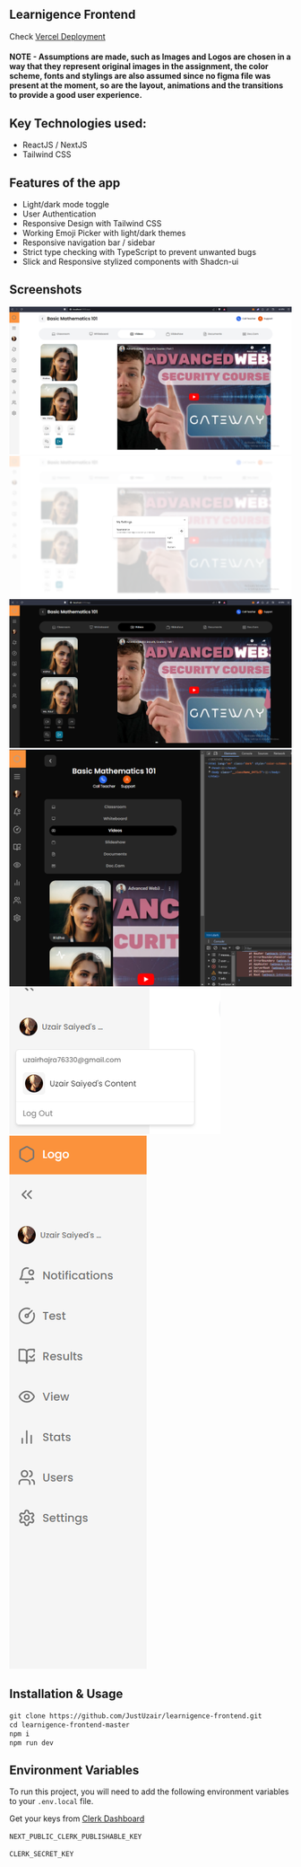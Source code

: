 ## Learnigence Frontend

Check [Vercel Deployment](https://learnigence-frontend.vercel.app/)

#### NOTE - Assumptions are made, such as Images and Logos are chosen in a way that they represent original images in the assignment, the color scheme, fonts and stylings are also assumed since no figma file was present at the moment, so are the layout, animations and the transitions to provide a good user experience.

## Key Technologies used:

- ReactJS / NextJS
- Tailwind CSS

## Features of the app

- Light/dark mode toggle
- User Authentication
- Responsive Design with Tailwind CSS
- Working Emoji Picker with light/dark themes
- Responsive navigation bar / sidebar
- Strict type checking with TypeScript to prevent unwanted bugs
- Slick and Responsive stylized components with Shadcn-ui

## Screenshots

![1](https://raw.githubusercontent.com/JustUzair/learnigence-frontend/master/Screenshots/1.png)
![2](https://raw.githubusercontent.com/JustUzair/learnigence-frontend/master/Screenshots/2.png)
![3](https://raw.githubusercontent.com/JustUzair/learnigence-frontend/master/Screenshots/3.png)
![4](https://raw.githubusercontent.com/JustUzair/learnigence-frontend/master/Screenshots/4.png)
![5](https://raw.githubusercontent.com/JustUzair/learnigence-frontend/master/Screenshots/user-auth.png)
![6](https://raw.githubusercontent.com/JustUzair/learnigence-frontend/master/Screenshots/nav.png)

## Installation & Usage

```
git clone https://github.com/JustUzair/learnigence-frontend.git
cd learnigence-frontend-master
npm i
npm run dev
```

## Environment Variables

To run this project, you will need to add the following environment variables to your `.env.local` file.

Get your keys from [Clerk Dashboard](https://dashboard.clerk.com/)

`NEXT_PUBLIC_CLERK_PUBLISHABLE_KEY`

`CLERK_SECRET_KEY`
